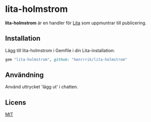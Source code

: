 # lita-holmstrom

**lita-holmstrom** är en handler för [Lita](https://github.com/jimmycuadra/lita) som uppmuntrar till publicering.

## Installation

Lägg till lita-holmstrom i Gemfile i din Lita-installation:

``` ruby
gem "lita-holmstrom", github: "henrrrik/lita-holmstrom"
```

## Användning

Använd uttrycket 'lägg ut' i chatten.


## Licens

[MIT](http://opensource.org/licenses/MIT)

